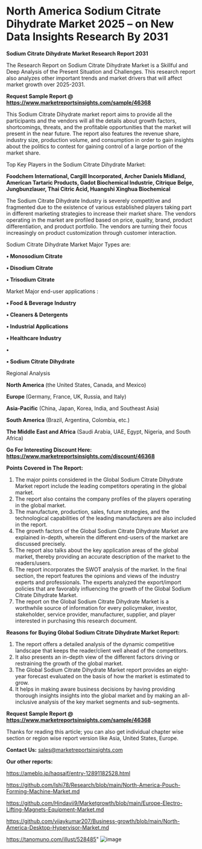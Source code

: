 # North America Sodium Citrate Dihydrate Market 2025 – on New Data Insights Research By 2031

<strong>Sodium Citrate Dihydrate Market Research Report 2031</strong>

The Research Report on Sodium Citrate Dihydrate Market is a Skillful and Deep Analysis of the Present Situation and Challenges. This research report also analyzes other important trends and market drivers that will affect market growth over 2025-2031.

<strong>Request Sample Report @ <a href=https://www.marketreportsinsights.com/sample/46368>https://www.marketreportsinsights.com/sample/46368</a></strong>

This Sodium Citrate Dihydrate market report aims to provide all the participants and the vendors will all the details about growth factors, shortcomings, threats, and the profitable opportunities that the market will present in the near future. The report also features the revenue share, industry size, production volume, and consumption in order to gain insights about the politics to contest for gaining control of a large portion of the market share.

Top Key Players in the Sodium Citrate Dihydrate Market:

<strong>Foodchem International, Cargill Incorporated, Archer Daniels Midland, American Tartaric Products, Gadot Biochemical Industrie, Citrique Belge, Jungbunzlauer, Thai Citric Acid, Huangshi Xinghua Biochemical</strong>

The Sodium Citrate Dihydrate Industry is severely competitive and fragmented due to the existence of various established players taking part in different marketing strategies to increase their market share. The vendors operating in the market are profiled based on price, quality, brand, product differentiation, and product portfolio. The vendors are turning their focus increasingly on product customization through customer interaction.

Sodium Citrate Dihydrate Market Major Types are:

<strong>•  Monosodium Citrate

•  Disodium Citrate

•  Trisodium Citrate</strong>

Market Major end-user applications :

<strong>•  Food & Beverage Industry

•  Cleaners & Detergents

•  Industrial Applications

•  Healthcare Industry

•  

•  Sodium Citrate Dihydrate</strong>

Regional Analysis

</u><strong><b>North America</b></strong> (the United States, Canada, and Mexico)

<strong><b>Europe </b></strong>(Germany, France, UK, Russia, and Italy)

<strong><b>Asia-Pacific</b></strong> (China, Japan, Korea, India, and Southeast Asia)

<strong><b>South America</b></strong> (Brazil, Argentina, Colombia, etc.)

<strong><b>The Middle East and Africa</b></strong> (Saudi Arabia, UAE, Egypt, Nigeria, and South Africa)

<strong>Go For Interesting Discount Here: <a href=https://www.marketreportsinsights.com/discount/46368>https://www.marketreportsinsights.com/discount/46368</a></strong>

<strong>Points Covered in The Report:</strong>
<ol>
  <li>The major points considered in the Global Sodium Citrate Dihydrate Market report include the leading competitors operating in the global market.</li>
  <li>The report also contains the company profiles of the players operating in the global market.</li>
  <li>The manufacture, production, sales, future strategies, and the technological capabilities of the leading manufacturers are also included in the report.</li>
  <li>The growth factors of the Global Sodium Citrate Dihydrate Market are explained in-depth, wherein the different end-users of the market are discussed precisely.</li>
  <li>The report also talks about the key application areas of the global market, thereby providing an accurate description of the market to the readers/users.</li>
  <li>The report incorporates the SWOT analysis of the market. In the final section, the report features the opinions and views of the industry experts and professionals. The experts analyzed the export/import policies that are favorably influencing the growth of the Global Sodium Citrate Dihydrate Market.</li>
  <li>The report on the Global Sodium Citrate Dihydrate Market is a worthwhile source of information for every policymaker, investor, stakeholder, service provider, manufacturer, supplier, and player interested in purchasing this research document.</li>
</ol>
<strong>Reasons for Buying Global Sodium Citrate Dihydrate Market Report:</strong>

<ol>
  <li>The report offers a detailed analysis of the dynamic competitive landscape that keeps the reader/client well ahead of the competitors.</li>
  <li>It also presents an in-depth view of the different factors driving or restraining the growth of the global market.</li>
  <li>The Global Sodium Citrate Dihydrate Market report provides an eight-year forecast evaluated on the basis of how the market is estimated to grow.</li>
  <li>It helps in making aware business decisions by having providing thorough insights insights into the global market and by making an all-inclusive analysis of the key market segments and sub-segments.</li>
</ol>
<strong>Request Sample Report @ <a href=https://www.marketreportsinsights.com/sample/46368>https://www.marketreportsinsights.com/sample/46368</a></strong>


Thanks for reading this article; you can also get individual chapter wise section or region wise report version like Asia, United States, Europe.

<strong>Contact Us:</strong>
sales@marketreportsinsights.com

<strong>Our other reports:</strong>

<a href=https://ameblo.jp/haqsaif/entry-12891182528.html>https://ameblo.jp/haqsaif/entry-12891182528.html</a>

<a href=https://github.com/Ishi78/Research/blob/main/North-America-Pouch-Forming-Machine-Market.md>https://github.com/Ishi78/Research/blob/main/North-America-Pouch-Forming-Machine-Market.md</a>

<a href=https://github.com/Hindavii9/Marketgrowth/blob/main/Europe-Electro-Lifting-Magnets-Equipment-Market.md>https://github.com/Hindavii9/Marketgrowth/blob/main/Europe-Electro-Lifting-Magnets-Equipment-Market.md</a>

<a href=https://github.com/vijaykumar207/Business-growth/blob/main/North-America-Desktop-Hypervisor-Market.md>https://github.com/vijaykumar207/Business-growth/blob/main/North-America-Desktop-Hypervisor-Market.md</a>

<a href=https://tanomuno.com/illust/528485>https://tanomuno.com/illust/528485</a>"
![image](https://github.com/user-attachments/assets/f69020af-fcec-4ea5-a22a-f89f814800a0)
